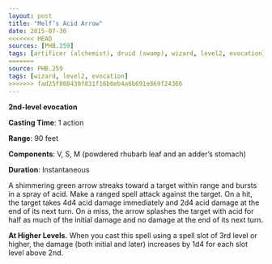 ```yaml
---
layout: post
title: "Melf’s Acid Arrow"
date: 2015-07-30
<<<<<<< HEAD
sources: [PHB.259]
tags: [artificer (alchemist), druid (swamp), wizard, level2, evocation]
=======
source: PHB.259
tags: [wizard, level2, evocation]
>>>>>>> fad25f008430f031f16b0eb4a6b691e869f24366
---
```


**2nd-level evocation**

**Casting Time**: 1 action

**Range**: 90 feet

**Components**: V, S, M (powdered rhubarb leaf and an adder’s stomach)

**Duration**: Instantaneous

A shimmering green arrow streaks toward a target within range and bursts in a spray of acid. Make a ranged spell attack against the target. On a hit, the target takes 4d4 acid damage immediately and 2d4 acid damage at the end of its next turn. On a miss, the arrow splashes the target with acid for half as much of the initial damage and no damage at the end of its next turn. 

**At Higher Levels.** When you cast this spell using a spell slot of 3rd level or higher, the damage (both initial and later) increases by 1d4 for each slot level above 2nd. 
